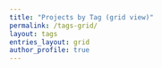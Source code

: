 ```yaml
---
title: "Projects by Tag (grid view)"
permalink: /tags-grid/
layout: tags
entries_layout: grid
author_profile: true
---
```

